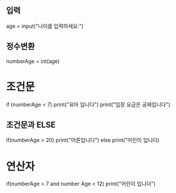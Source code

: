 ## 입력
age = input("나이를 입력하세요:")


## 정수변환
numberAge = int(age) 

# 조건문
if (numberAge < 7) 
  print("유아 입니다")
  print("입장 요금은 공짜입니다")


## 조건문과 ELSE
if(numberAge > 20) 
 print("어른입니다")
else
 print("어린이 입니다) 


# 연산자
if(numberAge > 7 and number Age < 12) 
  print("어린이 입니다")





 
